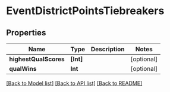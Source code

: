 # EventDistrictPointsTiebreakers

## Properties
Name | Type | Description | Notes
------------ | ------------- | ------------- | -------------
**highestQualScores** | **[Int]** |  | [optional] 
**qualWins** | **Int** |  | [optional] 

[[Back to Model list]](../README.md#documentation-for-models) [[Back to API list]](../README.md#documentation-for-api-endpoints) [[Back to README]](../README.md)


